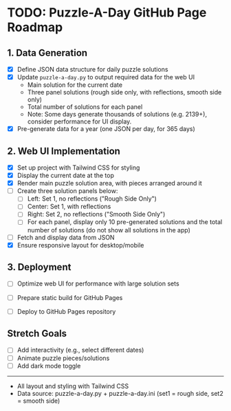 # TODO: Puzzle-A-Day GitHub Page Roadmap

## 1. Data Generation
- [x] Define JSON data structure for daily puzzle solutions
- [x] Update `puzzle-a-day.py` to output required data for the web UI
    - Main solution for the current date
    - Three panel solutions (rough side only, with reflections, smooth side only)
    - Total number of solutions for each panel
    - Note: Some days generate thousands of solutions (e.g. 2139+), consider performance for UI display.
- [x] Pre-generate data for a year (one JSON per day, for 365 days)

## 2. Web UI Implementation
- [x] Set up project with Tailwind CSS for styling
- [x] Display the current date at the top
- [x] Render main puzzle solution area, with pieces arranged around it
- [ ] Create three solution panels below:
    - [ ] Left: Set 1, no reflections ("Rough Side Only")
    - [ ] Center: Set 1, with reflections
    - [ ] Right: Set 2, no reflections ("Smooth Side Only")
    - [ ] For each panel, display only 10 pre-generated solutions and the total number of solutions (do not show all solutions in the app)
- [ ] Fetch and display data from JSON
- [x] Ensure responsive layout for desktop/mobile

## 3. Deployment

- [ ] Optimize web UI for performance with large solution sets

- [ ] Prepare static build for GitHub Pages
- [ ] Deploy to GitHub Pages repository

## Stretch Goals
- [ ] Add interactivity (e.g., select different dates)
- [ ] Animate puzzle pieces/solutions
- [ ] Add dark mode toggle

---
- All layout and styling with Tailwind CSS
- Data source: puzzle-a-day.py + puzzle-a-day.ini (set1 = rough side, set2 = smooth side)
